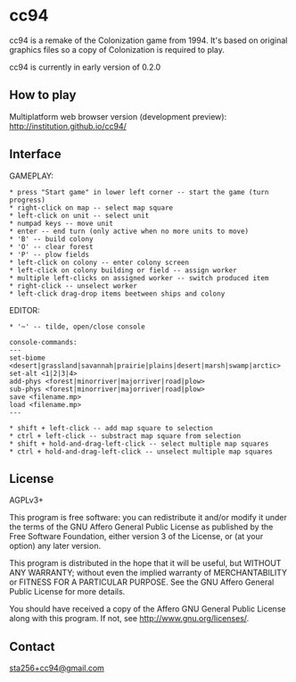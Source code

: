 cc94
====

cc94 is a remake of the Colonization game from 1994. It's based on original graphics files so a copy of Colonization is required to play.

cc94 is currently in early version of 0.2.0

How to play
-----------

Multiplatform web browser version (development preview): http://institution.github.io/cc94/ 


Interface
---------

GAMEPLAY:

```
* press "Start game" in lower left corner -- start the game (turn progress)
* right-click on map -- select map square
* left-click on unit -- select unit
* numpad keys -- move unit
* enter -- end turn (only active when no more units to move)
* 'B' -- build colony
* 'O' -- clear forest
* 'P' -- plow fields
* left-click on colony -- enter colony screen
* left-click on colony building or field -- assign worker
* multiple left-clicks on assigned worker -- switch produced item
* right-click -- unselect worker
* left-click drag-drop items beetween ships and colony
```

EDITOR:

```
* '~' -- tilde, open/close console

console-commands:
---
set-biome <desert|grassland|savannah|prairie|plains|desert|marsh|swamp|arctic>
set-alt <1|2|3|4>
add-phys <forest|minorriver|majorriver|road|plow>
sub-phys <forest|minorriver|majorriver|road|plow>
save <filename.mp>
load <filename.mp>
---

* shift + left-click -- add map square to selection
* ctrl + left-click -- substract map square from selection
* shift + hold-and-drag-left-click -- select multiple map squares
* ctrl + hold-and-drag-left-click -- unselect multiple map squares
```


License
-------
AGPLv3+

This program is free software: you can redistribute it and/or modify
it under the terms of the GNU Affero General Public License as published by
the Free Software Foundation, either version 3 of the License, or
(at your option) any later version.

This program is distributed in the hope that it will be useful,
but WITHOUT ANY WARRANTY; without even the implied warranty of
MERCHANTABILITY or FITNESS FOR A PARTICULAR PURPOSE.  See the
GNU Affero General Public License for more details.

You should have received a copy of the Affero GNU General Public License
along with this program.  If not, see <http://www.gnu.org/licenses/>.


Contact
-------
sta256+cc94@gmail.com





